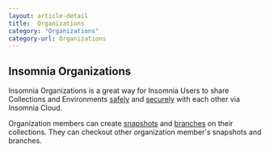 ```yaml
---
layout: article-detail
title:  Organizations
category: "Organizations"
category-url: Organizations
---
```


## Insomnia Organizations

Insomnia Organizations is a great way for Insomnia Users to share Collections and Environments [safely](https://docs.insomnia.rest/insomnia/signup-and-auth) and [securely](https://docs.insomnia.rest/insomnia/data-encryption) with each other via Insomnia Cloud.

Organization members can create [snapshots](https://docs.insomnia.rest/insomnia/insomnia-sync#create-snapshot) and [branches](https://docs.insomnia.rest/insomnia/insomnia-sync#work-with-branches) on their collections.  They can checkout other organization member's snapshots and branches.

